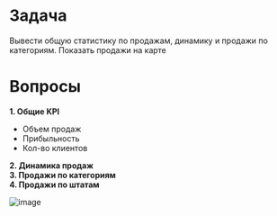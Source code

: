 # Задача
Вывести общую статистику по продажам, динамику и продажи по категориям. Показать продажи на карте
# Вопросы
**1. Общие KPI**
+ Объем продаж 
+ Прибыльность 
+ Кол-во клиентов 

**2. Динамика продаж**  
**3. Продажи по категориям**  
**4. Продажи по штатам** 

![image](https://user-images.githubusercontent.com/72130121/114247804-bd047300-999e-11eb-9542-fa9f60b5838e.png)
